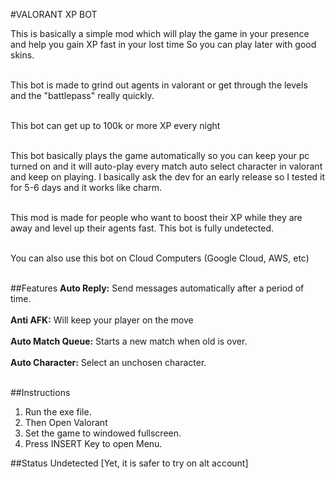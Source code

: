 #VALORANT XP BOT

This is basically a simple mod which will play the game in your presence and help you gain XP fast in your lost time So you can play later with good skins. </br> <br>

This bot is made to grind out agents in valorant or get through the levels and the "battlepass" really quickly.</br><br>

This bot can get up to 100k or more XP every night </br><br>

This bot basically plays the game automatically so you can keep your pc turned on and it will auto-play every match auto select character in valorant and keep on playing. I basically ask the dev for an early release so I tested it for 5-6 days and it works like charm.</br> <br>

This mod is made for people who want to boost their XP while they are away and level up their agents fast. This bot is fully undetected.</br><br>

You can also use this bot on Cloud Computers (Google Cloud, AWS, etc) </br><br>

##Features
**Auto Reply:** Send messages automatically after a period of time.<br></br>
**Anti AFK:** Will keep your player on the move<br></br>
**Auto Match Queue:** Starts a new match when old is over.<br></br>
**Auto Character:** Select an unchosen character.<br></br>

##Instructions
1. Run the exe file. 
2. Then Open Valorant 
3. Set the game to windowed fullscreen.
4. Press INSERT Key to open Menu.

##Status 
Undetected [Yet, it is safer to try on alt account]


